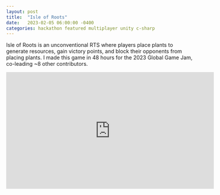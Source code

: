 ```yaml
---
layout: post
title:  "Isle of Roots"
date:   2023-02-05 06:00:00 -0400
categories: hackathon featured multiplayer unity c-sharp
---
```


Isle of Roots is an unconventional RTS where players place plants to generate resources, gain victory points, and block their opponents from placing plants. I made this game in 48 hours for the 2023 Global Game Jam, co-leading ~8 other contributors.

<iframe width="560" height="315" src="https://www.youtube.com/embed/vRv8WwCb1vo" title="YouTube video player" frameborder="0" allow="accelerometer; autoplay; clipboard-write; encrypted-media; gyroscope; picture-in-picture; web-share" allowfullscreen></iframe>